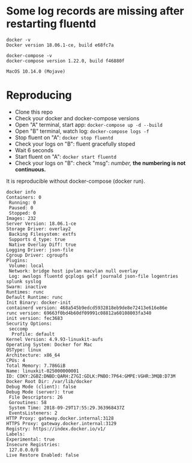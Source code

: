 # Some log records are missing after restarting fluentd

```
docker -v
Docker version 18.06.1-ce, build e68fc7a

docker-compose -v
docker-compose version 1.22.0, build f46880f

MacOS 10.14.0 (Mojave)
```

# Reproducing

- Clone this repo
- Check your docker and docker-compose versions
- Open "A" terminal, start app: ```docker-compose up -d --build```
- Open "B" terminal, watch log: ```docker-compose logs -f```
- Stop fluent on "A": ```docker stop fluentd```
- Check your logs on "B": fluent gracefully stoped
- Wait 6 seconds
- Start fluent on "A": ```docker start fluentd```
- Check your logs on "B": check "msg": _number,_ **the numbering is not continuous.**

It is reproducible without docker-compose (docker run).

```
docker info
Containers: 0
 Running: 0
 Paused: 0
 Stopped: 0
Images: 232
Server Version: 18.06.1-ce
Storage Driver: overlay2
 Backing Filesystem: extfs
 Supports d_type: true
 Native Overlay Diff: true
Logging Driver: json-file
Cgroup Driver: cgroupfs
Plugins:
 Volume: local
 Network: bridge host ipvlan macvlan null overlay
 Log: awslogs fluentd gcplogs gelf journald json-file logentries splunk syslog
Swarm: inactive
Runtimes: runc
Default Runtime: runc
Init Binary: docker-init
containerd version: 468a545b9edcd5932818eb9de8e72413e616e86e
runc version: 69663f0bd4b60df09991c08812a60108003fa340
init version: fec3683
Security Options:
 seccomp
  Profile: default
Kernel Version: 4.9.93-linuxkit-aufs
Operating System: Docker for Mac
OSType: linux
Architecture: x86_64
CPUs: 4
Total Memory: 7.786GiB
Name: linuxkit-025000000001
ID: COKY:2GBZ:DNBD:QARH:Z7GI:GDLK:PNBO:7P64:GMPE:VGHR:3MQB:D73M
Docker Root Dir: /var/lib/docker
Debug Mode (client): false
Debug Mode (server): true
 File Descriptors: 26
 Goroutines: 58
 System Time: 2018-09-29T17:55:29.363968437Z
 EventsListeners: 2
HTTP Proxy: gateway.docker.internal:3128
HTTPS Proxy: gateway.docker.internal:3129
Registry: https://index.docker.io/v1/
Labels:
Experimental: true
Insecure Registries:
 127.0.0.0/8
Live Restore Enabled: false
```
